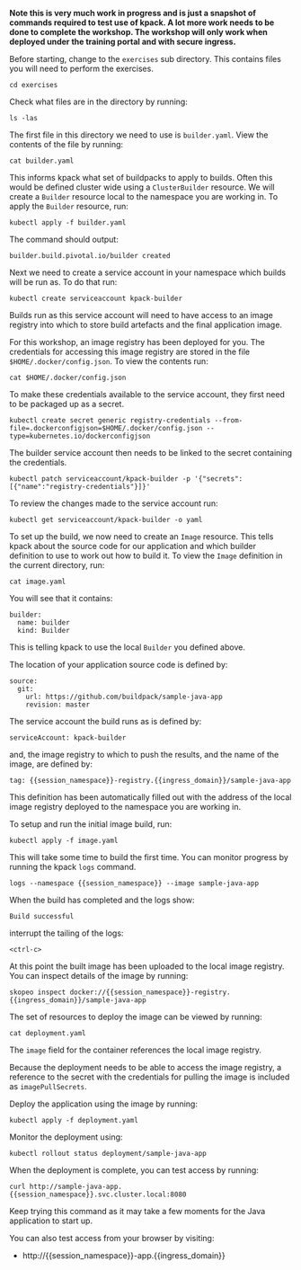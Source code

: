 **Note this is very much work in progress and is just a snapshot of commands required to test use of kpack. A lot more work needs to be done to complete the workshop. The workshop will only work when deployed under the training portal and with secure ingress.**

Before starting, change to the ``exercises`` sub directory. This contains files you will need to perform the exercises.

```execute-1
cd exercises
```

Check what files are in the directory by running:

```execute-1
ls -las
```

The first file in this directory we need to use is ``builder.yaml``. View the contents of the file by running:

```execute-1
cat builder.yaml
```

This informs kpack what set of buildpacks to apply to builds. Often this would be defined cluster wide using a ``ClusterBuilder`` resource. We will create a ``Builder`` resource local to the namespace you are working in. To apply the ``Builder`` resource, run:

```execute-1
kubectl apply -f builder.yaml
```

The command should output:

```
builder.build.pivotal.io/builder created
```

Next we need to create a service account in your namespace which builds will be run as. To do that run:

```execute-1
kubectl create serviceaccount kpack-builder
```

Builds run as this service account will need to have access to an image registry into which to store build artefacts and the final application image.

For this workshop, an image registry has been deployed for you. The credentials for accessing this image registry are stored in the file ``$HOME/.docker/config.json``. To view the contents run:

```execute-1
cat $HOME/.docker/config.json
```

To make these credentials available to the service account, they first need to be packaged up as a secret.

```execute-1
kubectl create secret generic registry-credentials --from-file=.dockerconfigjson=$HOME/.docker/config.json --type=kubernetes.io/dockerconfigjson
```

The builder service account then needs to be linked to the secret containing the credentials.

```execute-1
kubectl patch serviceaccount/kpack-builder -p '{"secrets":[{"name":"registry-credentials"}]}'
```

To review the changes made to the service account run:

```execute-1
kubectl get serviceaccount/kpack-builder -o yaml
```

To set up the build, we now need to create an ``Image`` resource. This tells kpack about the source code for our application and which builder definition to use to work out how to build it. To view the ``Image`` definition in the current directory, run:

```execute-1
cat image.yaml
```

You will see that it contains:

```
builder:
  name: builder
  kind: Builder
```

This is telling kpack to use the local ``Builder`` you defined above.

The location of your application source code is defined by:

```
source:
  git:
    url: https://github.com/buildpack/sample-java-app
    revision: master
```

The service account the build runs as is defined by:

```
serviceAccount: kpack-builder
```

and, the image registry to which to push the results, and the name of the image, are defined by:

```
tag: {{session_namespace}}-registry.{{ingress_domain}}/sample-java-app
```

This definition has been automatically filled out with the address of the local image registry deployed to the namespace you are working in.

To setup and run the initial image build, run:

```execute-1
kubectl apply -f image.yaml
```

This will take some time to build the first time. You can monitor progress by running the kpack ``logs`` command.

```execute-1
logs --namespace {{session_namespace}} --image sample-java-app
```

When the build has completed and the logs show:

```
Build successful
```

interrupt the tailing of the logs:

```execute-1
<ctrl-c>
```

At this point the built image has been uploaded to the local image registry. You can inspect details of the image by running:

```execute-1
skopeo inspect docker://{{session_namespace}}-registry.{{ingress_domain}}/sample-java-app
```

The set of resources to deploy the image can be viewed by running:

```execute-1
cat deployment.yaml
```

The ``image`` field for the container references the local image registry.

Because the deployment needs to be able to access the image registry, a reference to the secret with the credentials for pulling the image is included as ``imagePullSecrets``.

Deploy the application using the image by running:

```execute-1
kubectl apply -f deployment.yaml
```

Monitor the deployment using:

```execute-1
kubectl rollout status deployment/sample-java-app
```

When the deployment is complete, you can test access by running:

```execute-1
curl http://sample-java-app.{{session_namespace}}.svc.cluster.local:8080
```

Keep trying this command as it may take a few moments for the Java application to start up.

You can also test access from your browser by visiting:

* http://{{session_namespace}}-app.{{ingress_domain}}

